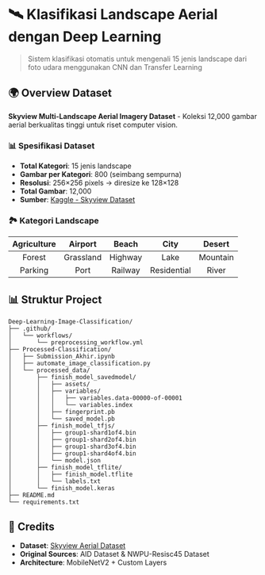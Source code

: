 # 🛰️ Klasifikasi Landscape Aerial dengan Deep Learning

> Sistem klasifikasi otomatis untuk mengenali 15 jenis landscape dari foto udara menggunakan CNN dan Transfer Learning

## 🌍 Overview Dataset

**Skyview Multi-Landscape Aerial Imagery Dataset** - Koleksi 12,000 gambar aerial berkualitas tinggi untuk riset computer vision.

### 📊 Spesifikasi Dataset

- **Total Kategori**: 15 jenis landscape
- **Gambar per Kategori**: 800 (seimbang sempurna)
- **Resolusi**: 256×256 pixels → diresize ke 128×128
- **Total Gambar**: 12,000
- **Sumber**: [Kaggle - Skyview Dataset](https://www.kaggle.com/datasets/ankit1743/skyview-an-aerial-landscape-dataset)

### 🏞️ Kategori Landscape

| Agriculture |  Airport  |  Beach  |    City     |  Desert  |
| :---------: | :-------: | :-----: | :---------: | :------: |
|   Forest    | Grassland | Highway |    Lake     | Mountain |
|   Parking   |   Port    | Railway | Residential |  River   |

## 📊 Struktur Project

```
Deep-Learning-Image-Classification/
├── .github/
│   └── workflows/
│       └── preprocessing_workflow.yml
├── Processed-Classification/
│   ├── Submission_Akhir.ipynb
│   ├── automate_image_classification.py
│   └── processed_data/
│       ├── finish_model_savedmodel/
│   	│	├── assets/
│   	│	├── variables/
│   	│	│	├── variables.data-00000-of-00001
│   	│	│	└── variables.index
│   	│	├── fingerprint.pb
│   	│	└── saved_model.pb
│       ├── finish_model_tfjs/
│   	│	├── group1-shard1of4.bin
│   	│	├── group1-shard2of4.bin
│   	│	├── group1-shard3of4.bin
│   	│	├── group1-shard4of4.bin
│   	│	└── model.json
│       ├── finish_model_tflite/
│   	│	├── finish_model.tflite
│   	│	└── labels.txt
│       └── finish_model.keras
├── README.md
└── requirements.txt
```

## 📝 Credits

- **Dataset**: [Skyview Aerial Dataset](https://www.kaggle.com/datasets/ankit1743/skyview-an-aerial-landscape-dataset)
- **Original Sources**: AID Dataset & NWPU-Resisc45 Dataset
- **Architecture**: MobileNetV2 + Custom Layers
